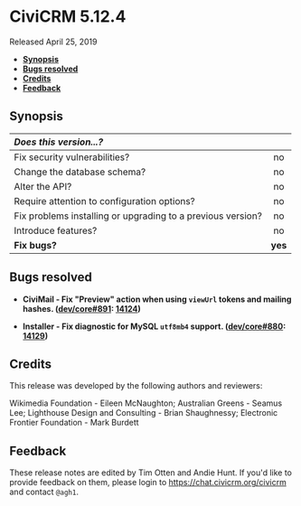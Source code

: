 # CiviCRM 5.12.4

Released April 25, 2019

- **[Synopsis](#synopsis)**
- **[Bugs resolved](#bugs)**
- **[Credits](#credits)**
- **[Feedback](#feedback)**

## <a name="synopsis"></a>Synopsis

| *Does this version...?*                                         |         |
|:--------------------------------------------------------------- |:-------:|
| Fix security vulnerabilities?                                   |   no    |
| Change the database schema?                                     |   no    |
| Alter the API?                                                  |   no    |
| Require attention to configuration options?                     |   no    |
| Fix problems installing or upgrading to a previous version?     |   no    |
| Introduce features?                                             |   no    |
| **Fix bugs?**                                                   | **yes** |

## <a name="bugs"></a>Bugs resolved

- **CiviMail - Fix "Preview" action when using `viewUrl` tokens and mailing hashes. ([dev/core#891](https://lab.civicrm.org/dev/core/issues/891): [14124](https://github.com/civicrm/civicrm-core/pull/14124))**

- **Installer - Fix diagnostic for MySQL `utf8mb4` support. ([dev/core#880](https://lab.civicrm.org/dev/core/issues/880): [14129](https://github.com/civicrm/civicrm-core/pull/14129))**

## <a name="credits"></a>Credits

This release was developed by the following authors and reviewers:

Wikimedia Foundation - Eileen McNaughton; Australian Greens - Seamus Lee;
Lighthouse Design and Consulting - Brian Shaughnessy; Electronic Frontier Foundation - Mark Burdett

## <a name="feedback"></a>Feedback

These release notes are edited by Tim Otten and Andie Hunt.  If you'd like to
provide feedback on them, please login to https://chat.civicrm.org/civicrm and
contact `@agh1`.
